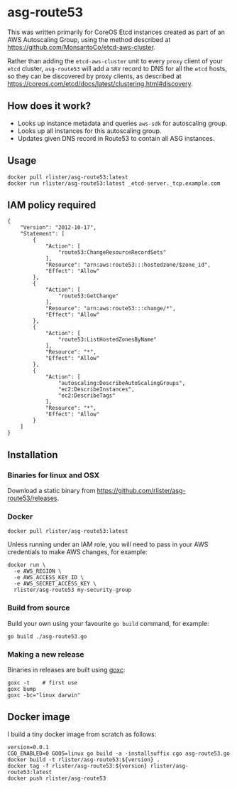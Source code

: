 # asg-route53


This was written primarily for CoreOS Etcd instances created as part
of an AWS Autoscaling Group, using the method described at
https://github.com/MonsantoCo/etcd-aws-cluster.

Rather than adding the `etcd-aws-cluster` unit to every `proxy` client
of your `etcd` cluster, `asg-route53` will add a `SRV` record to DNS
for all the `etcd` hosts, so they can be discovered by proxy clients,
as described at
https://coreos.com/etcd/docs/latest/clustering.html#discovery.

## How does it work?

- Looks up instance metadata and queries `aws-sdk` for autoscaling group.
- Looks up all instances for this autoscaling group.
- Updates given DNS record in Route53 to contain all ASG instances.

## Usage

```
docker pull rlister/asg-route53:latest
docker run rlister/asg-route53:latest _etcd-server._tcp.example.com
```

## IAM policy required

```
{
    "Version": "2012-10-17",
    "Statement": [
        {
            "Action": [
                "route53:ChangeResourceRecordSets"
            ],
            "Resource": "arn:aws:route53:::hostedzone/$zone_id",
            "Effect": "Allow"
        },
        {
            "Action": [
                "route53:GetChange"
            ],
            "Resource": "arn:aws:route53:::change/*",
            "Effect": "Allow"
        },
        {
            "Action": [
                "route53:ListHostedZonesByName"
            ],
            "Resource": "*",
            "Effect": "Allow"
        },
        {
            "Action": [
                "autoscaling:DescribeAutoScalingGroups",
                "ec2:DescribeInstances",
                "ec2:DescribeTags"
            ],
            "Resource": "*",
            "Effect": "Allow"
        }
    ]
}
```

## Installation

### Binaries for linux and OSX

Download a static binary from
https://github.com/rlister/asg-route53/releases.

### Docker

```
docker pull rlister/asg-route53:latest
```

Unless running under an IAM role, you will need to pass in your AWS
credentials to make AWS changes, for example:

```
docker run \
  -e AWS_REGION \
  -e AWS_ACCESS_KEY_ID \
  -e AWS_SECRET_ACCESS_KEY \
  rlister/asg-route53 my-security-group
```

### Build from source

Build your own using your favourite `go build` command, for example:

```
go build ./asg-route53.go
```

### Making a new release

Binaries in releases are built using
[goxc](https://github.com/laher/goxc):

```
goxc -t    # first use
goxc bump
goxc -bc="linux darwin"
```

## Docker image

I build a tiny docker image from scratch as follows:

```
version=0.0.1
CGO_ENABLED=0 GOOS=linux go build -a -installsuffix cgo asg-route53.go
docker build -t rlister/asg-route53:${version} .
docker tag -f rlister/asg-route53:${version} rlister/asg-route53:latest
docker push rlister/asg-route53
```
